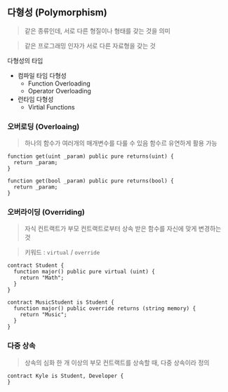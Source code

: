 ## 다형성 (Polymorphism)
> 같은 종류인데,
> 서로 다른 형질이나 형태를 갖는 것을 의미

> 같은 프로그래밍 인자가
> 서로 다른 자료형을 갖는 것

다형성의 타입

- 컴파일 타임 다형성
  - Function Overloading
  - Operator Overloading
- 런타임 다형성
  - Virtial Functions

### 오버로딩 (Overloaing)

> 하나의 함수가 여러개의 매개변수를 다룰 수 있음
> 함수르 유연하게 활용 가능

```sol
function get(uint _param) public pure returns(uint) {
  return _param;
}

function get(bool _param) public pure returns(bool) {
  return _param;
}
```

### 오버라이딩 (Overriding)

> 자식 컨트랙트가 부모 컨트랙트로부터
> 상속 받은 함수를 자신에 맞게 변경하는 것

> 키워드 : `virtual` / `override`

```sol
contract Student {
  function major() public pure virtual (uint) {
    return "Math";
  }
}

contract MusicStudent is Student {
  function major() public override returns (string memory) {
    return "Music";
  }
}
```

### 다중 상속
> 상속의 심화
> 한 개 이상의 부모 컨트랙트를 상속할 때, 다중 상속이라 정의

```sol
contract Kyle is Student, Developer {
}
```
